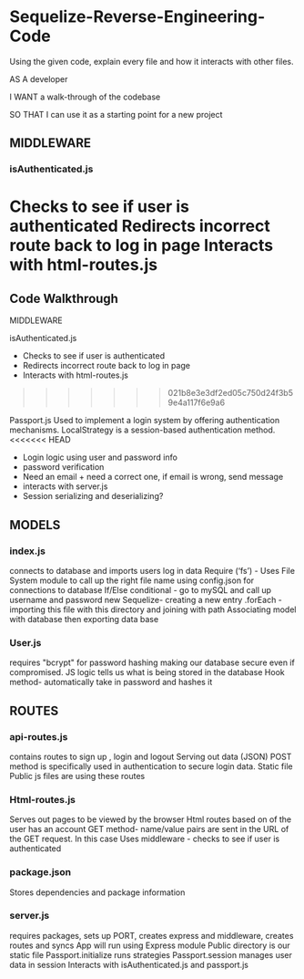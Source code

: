 # Sequelize-Reverse-Engineering-Code

Using the given code, explain every file and how it interacts with other files.

AS A developer

I WANT a walk-through of the codebase

SO THAT I can use it as a starting point for a new project


## MIDDLEWARE

### isAuthenticated.js 
Checks to see if user is authenticated
Redirects incorrect route back to log in page
Interacts with html-routes.js 
=======
## Code Walkthrough

MIDDLEWARE

isAuthenticated.js 
- Checks to see if user is authenticated
- Redirects incorrect route back to log in page
- Interacts with html-routes.js 
>>>>>>> 021b8e3e3df2ed05c750d24f3b59e4a117f6e9a6


Passport.js
Used to implement a login system by offering authentication mechanisms. LocalStrategy is a session-based authentication method.
<<<<<<< HEAD
- Login logic using user and password info
- password verification
- Need an email + need a correct one, if email is wrong, send message
- interacts with server.js
- Session serializing and deserializing?


## MODELS

### index.js 
connects to database and imports users log in data 
Require (‘fs’)  -  Uses File System module to call up the right file name
using config.json for connections to database
If/Else conditional - go to mySQL and call up username and password
new Sequelize- creating a new entry
.forEach - importing this file with this directory and joining with path 
Associating model with database then exporting data base


### User.js
requires "bcrypt" for password hashing making our database secure even if compromised.
JS logic tells us what is being stored in the database
Hook method- automatically take in password and hashes it


## ROUTES

### api-routes.js 
contains routes to sign up , login and logout
Serving out data (JSON)
POST method is specifically used in authentication to secure login data. 
Static file Public js files are using these routes

### Html-routes.js
Serves out pages to be viewed by the browser
Html routes based on of the user has an account
GET method- name/value pairs are sent in the URL of the GET request. In this case
Uses middleware - checks to see if user is authenticated

### package.json 
Stores dependencies and package information

### server.js 
requires packages, sets up PORT, creates express and middleware, creates routes and syncs
App will run using Express module
Public directory is our static file
Passport.initialize runs strategies
Passport.session manages user data in session
Interacts with isAuthenticated.js and passport.js 


